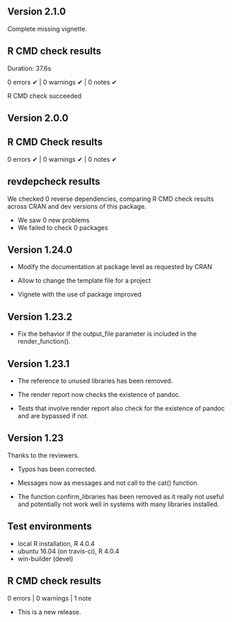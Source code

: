 ## Version 2.1.0

Complete missing vignette.
## R CMD check results 
Duration: 37.6s

0 errors ✔ | 0 warnings ✔ | 0 notes ✔

R CMD check succeeded


## Version 2.0.0

## R CMD Check results

0 errors ✔ | 0 warnings ✔ | 0 notes ✔

## revdepcheck results

We checked 0 reverse dependencies, comparing R CMD check results across CRAN and dev versions of this package.

 * We saw 0 new problems
 * We failed to check 0 packages
 
 
## Version 1.24.0

* Modify the documentation at package level as requested by CRAN

* Allow to change the template file for a project

* Vignete with the use of package improved

## Version 1.23.2

* Fix the behavior if the output_file parameter is included in the render_function().


## Version 1.23.1

* The reference to unused libraries has been removed.

* The render report now checks the existence of pandoc. 

* Tests that involve render report also check for the existence of pandoc and are bypassed if not.



## Version 1.23
Thanks to the reviewers. 

* Typos has been corrected. 

* Messages now as messages and not call to the cat() function. 

* The function confirm_libraries has been removed as it really not useful and potentially not work well in systems with
many libraries installed.

## Test environments
* local R installation, R 4.0.4
* ubuntu 16.04 (on travis-ci), R 4.0.4
* win-builder (devel)

## R CMD check results

0 errors | 0 warnings | 1 note

* This is a new release.
